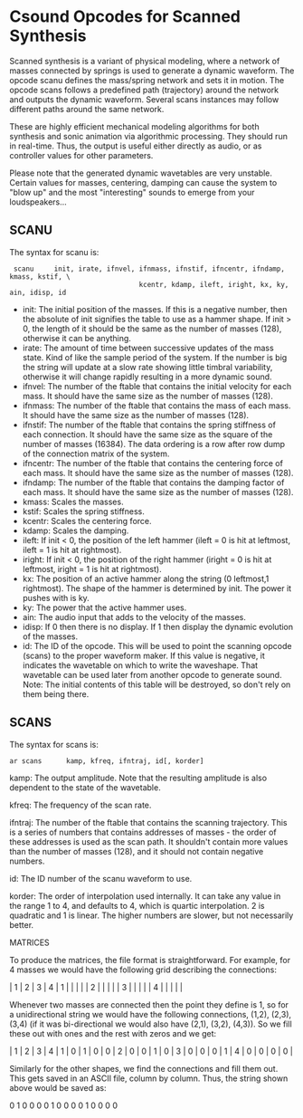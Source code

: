 # Csound Opcodes for Scanned Synthesis

Scanned synthesis is a variant of physical modeling, where a network of masses connected
by springs is used to generate a dynamic waveform.  The opcode scanu defines the
mass/spring network and sets it in motion.  The opcode scans follows a predefined path
(trajectory) around the network and outputs the dynamic waveform.  Several scans instances
may follow different paths around the same network.

These are highly efficient mechanical modeling algorithms for both synthesis and sonic
animation via algorithmic processing. They should run in real-time. Thus, the output is
useful either directly as audio, or as controller values for other parameters.

Please note that the generated dynamic wavetables are very unstable. Certain values for
masses, centering, damping can cause the system to "blow up" and the most "interesting"
sounds to emerge from your loudspeakers...

## SCANU

The syntax for scanu is:

```csound
 scanu     init, irate, ifnvel, ifnmass, ifnstif, ifncentr, ifndamp, kmass, kstif, \
                                kcentr, kdamp, ileft, iright, kx, ky, ain, idisp, id
```

* init: The initial position of the masses.  If this is a negative number, then the absolute of init
signifies the table to use as a hammer shape.  If init > 0, the length of it should be the same
as the number of masses (128),  otherwise it can be anything.
* irate:  The amount of time between successive updates of the mass state.  Kind of like the
sample period of the system.  If the number is big the string will update at a slow rate
showing little timbral variability, otherwise it will change rapidly resulting in a more
dynamic sound.
* ifnvel: The number of the ftable that contains the initial velocity for each mass.  It should
have the same size as the number of masses (128).
* ifnmass: The number of the ftable that contains the mass of each mass.  It should have the
same size as the number of masses (128).
* ifnstif: The number of the ftable that contains the spring stiffness of each connection.  It
should have the same size as the square of the number of masses (16384).  The data
ordering is a row after row dump of the connection matrix of the system.
* ifncentr: The number of the ftable that contains the centering force of each mass.  It should
have the same size as the number of masses (128).
* ifndamp: The number of the ftable that contains the damping factor of each mass.  It should
have the same size as the number of masses (128).
* kmass: Scales the masses.
* kstif: Scales the spring stiffness.
* kcentr: Scales the centering force.
* kdamp: Scales the damping.
* ileft: If init < 0, the position of the left hammer (ileft = 0 is hit at leftmost, ileft = 1 is hit at
rightmost).
* iright: If init < 0, the position of the right hammer (iright = 0 is hit at leftmost, iright = 1 is
hit at rightmost).
* kx: The position of an active hammer along the string (0 leftmost,1 rightmost).  The shape of
the hammer is determined by init.  The power it pushes with is ky.
* ky: The power that the active hammer uses.
* ain:  The audio input that adds to the velocity of the masses.
* idisp: If 0 then there is no display. If 1 then display the dynamic evolution of the masses.
* id:  The ID of the opcode.  This will be used to point the scanning opcode (scans) to the
proper waveform maker.  If this value is negative, it indicates the wavetable on which to write
the waveshape.  That wavetable can be used later from another opcode to generate sound.
Note: The initial contents of this table will be destroyed, so don't rely on them being there.

## SCANS

The syntax for scans is:

`ar scans      kamp, kfreq, ifntraj, id[, korder]`

kamp: The output amplitude.  Note that the resulting amplitude is also dependent to the state
of the wavetable.

kfreq: The frequency of the scan rate.

ifntraj: The number of the ftable that contains the scanning trajectory.  This is a series of
numbers that contains addresses of masses - the order of these addresses is used as the
scan path.  It shouldn't contain more values than the number of masses (128), and it should
not contain negative numbers.

id: The ID number of the scanu waveform to use.

korder: The order of interpolation used internally.  It can take any value in the range 1 to 4,
and defaults to 4, which is quartic interpolation.  2 is quadratic and 1 is linear.  The higher
numbers are slower, but not necessarily better.

MATRICES

To produce the matrices, the file format is straightforward.  For example, for 4 masses we
would have the following grid describing the connections:

  | 1 | 2 | 3 | 4 |
1 |   |   |   |   |
2 |   |   |   |   |
3 |   |   |   |   |
4 |   |   |   |   |

Whenever two masses are connected then the point they define is 1, so for a unidirectional
string we would have the following connections, (1,2), (2,3), (3,4) (if it was bi-directional we
would also have (2,1), (3,2), (4,3)).  So we fill these out with ones and the rest with zeros
and we get:

  | 1 | 2 | 3 | 4 |
1 | 0 | 1 | 0 | 0 |
2 | 0 | 0 | 1 | 0 |
3 | 0 | 0 | 0 | 1 |
4 | 0 | 0 | 0 | 0 |

Similarly for the other shapes, we find the connections and fill them out.  This gets saved in
an ASCII file, column by column.  Thus, the string shown above would be saved as:

0
1
0
0
0
0
1
0
0
0
0
1
0
0
0
0

